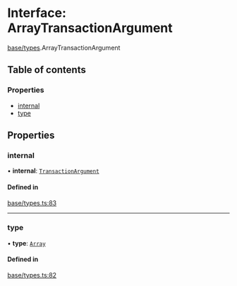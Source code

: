 # Interface: ArrayTransactionArgument

[base/types](../wiki/base.types).ArrayTransactionArgument

## Table of contents

### Properties

- [internal](../wiki/base.types.ArrayTransactionArgument#internal)
- [type](../wiki/base.types.ArrayTransactionArgument#type)

## Properties

### internal

• **internal**: [`TransactionArgument`](../wiki/base.types#transactionargument)

#### Defined in

[base/types.ts:83](https://github.com/PolymeshAssociation/polymesh-sdk/blob/88db4a91/src/base/types.ts#L83)

___

### type

• **type**: [`Array`](../wiki/base.types.TransactionArgumentType#array)

#### Defined in

[base/types.ts:82](https://github.com/PolymeshAssociation/polymesh-sdk/blob/88db4a91/src/base/types.ts#L82)
